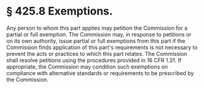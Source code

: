 # § 425.8   Exemptions.

Any person to whom this part applies may petition the Commission for a partial or full exemption. The Commission may, in response to petitions or on its own authority, issue partial or full exemptions from this part if the Commission finds application of this part's requirements is not necessary to prevent the acts or practices to which this part relates. The Commission shall resolve petitions using the procedures provided in 16 CFR 1.31. If appropriate, the Commission may condition such exemptions on compliance with alternative standards or requirements to be prescribed by the Commission.






